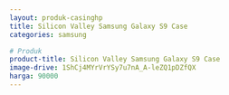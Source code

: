 ```yaml
---
layout: produk-casinghp
title: Silicon Valley Samsung Galaxy S9 Case
categories: samsung

# Produk
product-title: Silicon Valley Samsung Galaxy S9 Case
image-drive: 1ShCj4MYrVrYSy7u7nA_A-leZQ1pDZfQX
harga: 90000
---
```

